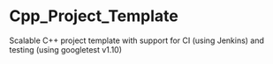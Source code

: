 # Cpp_Project_Template
Scalable C++ project template with support for CI (using Jenkins) and testing (using googletest v1.10)
